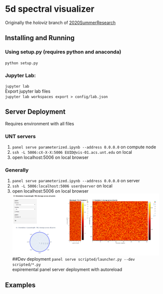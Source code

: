 # 5d spectral visualizer
Originally the _holoviz_ branch of [2020SummerResearch](https://github.com/UNTNeogiLab/2020SummerResearch)
## Installing and Running 
### Using setup.py (requires python and anaconda)
`python setup.py`
### Jupyter Lab:
`jupyter lab`     
Export jupyter lab files  
`jupyter lab workspaces export > config/lab.json`  
## Server Deployment
Requires environment with all files
### UNT servers  
1. `panel serve parameterized.ipynb --address 0.0.0.0` on compute node   
1. `ssh -L 5006:cX-X-X:5006 EUID@vis-01.acs.unt.edu` on local   
1. open localhost:5006 on local browser
### Generally 
1. `panel serve parameterized.ipynb --address 0.0.0.0` on server  
1. `ssh -L 5006:localhost:5006 user@server` on local  
1. open localhost:5006 on local browser
![example](examples/Parameterized.png)
##Dev deployment
`panel serve scripted/launcher.py --dev scripted/*.py`   
expiremental panel server deployment with autoreload
## Examples


